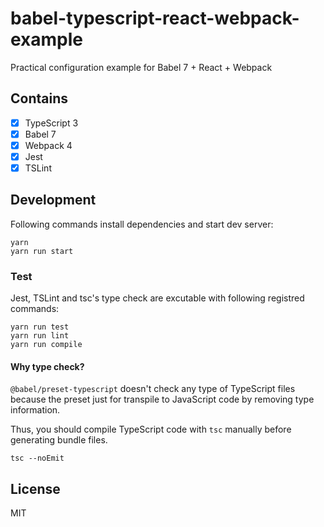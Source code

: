 # babel-typescript-react-webpack-example
Practical configuration example for Babel 7 + React + Webpack

## Contains
- [x] TypeScript 3
- [x] Babel 7
- [x] Webpack 4
- [x] Jest
- [x] TSLint

## Development
Following commands install dependencies and start dev server:
```
yarn
yarn run start
```

### Test
Jest, TSLint and tsc's type check are excutable with following registred commands:
```
yarn run test
yarn run lint
yarn run compile
```

#### Why type check?
`@babel/preset-typescript` doesn't check any type of TypeScript files because the preset just for transpile to JavaScript code by removing type information.

Thus, you should compile TypeScript code with `tsc` manually before generating bundle files.
```
tsc --noEmit
```

## License
MIT
